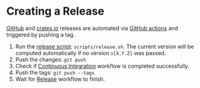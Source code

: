 # Creating a Release

[GitHub](https://github.com/stackmystack/tsdl/releases) and
[crates.io](https://crates.io/crates/tsdl/)
releases are automated via
[GitHub actions](./.github/workflows/release.yml)
and triggered by pushing a tag.

1. Run the [release script](./scripts/release.sh): `scripts/release.sh`.
   The current version will be computed automatically if no version `v[X.Y.Z]` was passed.
2. Push the changes: `git push`
3. Check if [Continuous Integration](https://github.com/stackmystack/tsdl/actions)
   workflow is completed successfully.
4. Push the tags: `git push --tags`
5. Wait for [Release](https://github.com/stackmystack/tsdl/actions)
   workflow to finish.

